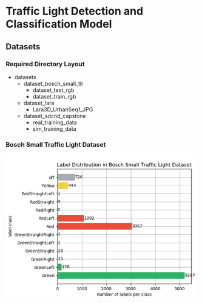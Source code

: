 # Traffic Light Detection and Classification Model

[//]: # (Image References)
[image_bosch_label_hist]: ./images/bosch_label_histogram.png

## Datasets

### Required Directory Layout

- datasets
  - dataset_bosch_small_tlr
    - dataset_test_rgb
    - dataset_train_rgb
  - dataset_lara
    - Lara3D_UrbanSeq1_JPG
  - dataset_sdcnd_capstone
    - real_training_data
    - sim_training_data

### Bosch Small Traffic Light Dataset

![Bosch Label Histogram][image_bosch_label_hist]
